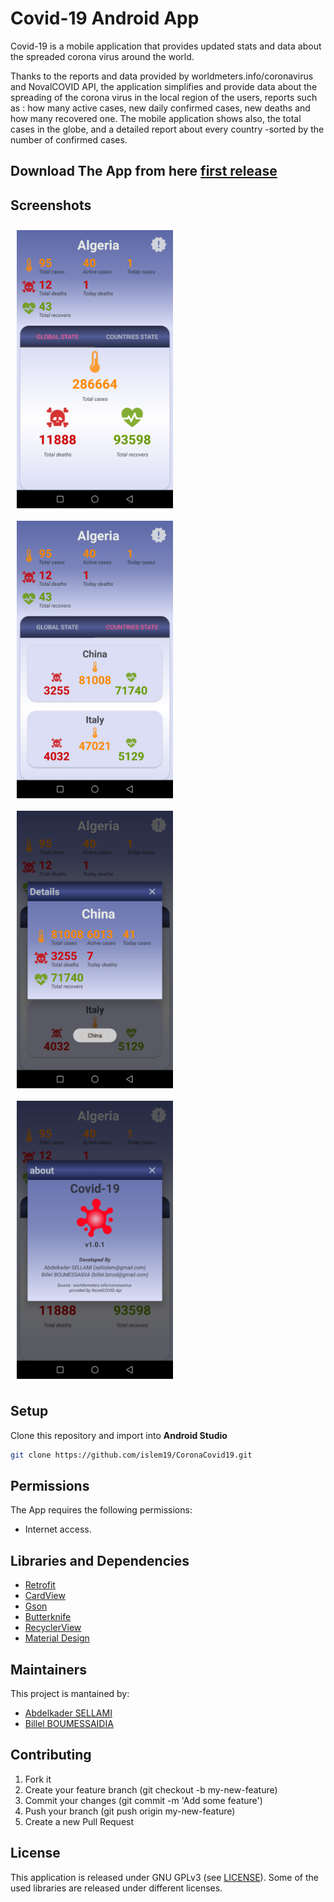 # Covid-19 Android App

Covid-19 is a mobile application that provides updated stats and data about the spreaded corona virus around the world.

Thanks to the reports and data provided by worldmeters.info/coronavirus and NovalCOVID API, the application simplifies and provide data about the spreading of the corona virus in the local region of the users, reports such as : how many active cases, new daily confirmed cases, new deaths and how many recovered one. 
The mobile application shows also, the total cases in the globe, and a detailed report about every country -sorted by the number of confirmed cases. 

## Download The App from here [first release](https://github.com/islem19/CoronaCovid19/releases/download/v1.0.1/covid19.apk)

## Screenshots

[<img src="screenshots/screenshot1.png" align="left"
width="250"
    hspace="10" vspace="10">](screenshots/screenshot1.png)
[<img src="screenshots/screenshot2.png" align="center"
width="250"
    hspace="10" vspace="10">](screenshots/screenshot2.png)
[<img src="screenshots/screenshot3.png" align="center"
width="250"
    hspace="10" vspace="10">](screenshots/screenshot3.png)
[<img src="screenshots/screenshot4.png" align="center"
width="250"
    hspace="10" vspace="10">](screenshots/screenshot4.png)


## Setup
Clone this repository and import into **Android Studio**
```bash
git clone https://github.com/islem19/CoronaCovid19.git
```

## Permissions
The App requires the following permissions:
- Internet access.

## Libraries and Dependencies
- [Retrofit](https://square.github.io/retrofit/)
- [CardView]()
- [Gson](https://github.com/google/gson)
- [Butterknife](https://jakewharton.github.io/butterknife/)
- [RecyclerView](https://developer.android.com/jetpack/androidx/releases/recyclerview)
- [Material Design](https://material.io/develop/android/components/)


## Maintainers
This project is mantained by:
* [Abdelkader SELLAMI](https://github.com/islem19)
* [Billel BOUMESSAIDIA](https://github.com/BillelBmsd)


## Contributing

1. Fork it
2. Create your feature branch (git checkout -b my-new-feature)
3. Commit your changes (git commit -m 'Add some feature')
4. Push your branch (git push origin my-new-feature)
5. Create a new Pull Request


## License
This application is released under GNU GPLv3 (see [LICENSE]()). Some of the used libraries are released under different licenses.